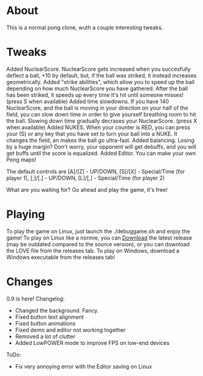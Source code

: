 # About
This is a normal pong clone, wuth a couple interesting tweaks. 

# Tweaks
Added NuclearScore. NuclearScore gets increased when you succesfully deflect a ball, +10 by default, but, if the ball was striked, it instead increases geometrically. 
Added "strike abilities", which allow you to speed up the ball depending on how much NuclearScore you have gathered. After the ball has been striked, it speeds up every time it's hit until someone misses! (press S when available)
Added time slowdowns. If you have 140 NuclearScore, and the ball is moving in your direction on your half of the field, you can slow down time in order to give yourself breathing room to hit the ball. Slowing down time gradually decrases your NuclearScore. (press X when available)
Added NUKES. When your counter is RED, you can press your (S) or any key that you have set to turn your ball into a NUKE. It changes the field, an makes the ball go ultra-fast. 
Added balancing. Losing by a huge margin? Don't worry, your opponent will get debuffs, and you will get buffs until the score is equalized. 
Added Editor. You can make your own Pong maps!

The default controls are [A]/[Z] - UP/DOWN, [S]/[X] - Special/Time (for player 1), [;]/[.] - UP/DOWN, [L]/[,] - Special/Time (for player 2)

What are you waiting for? Go ahead and play the game, it's free!

# Playing 
To play the game on Linux, just launch the ./debuggame.sh and enjoy the game! 
To play on Linux like a normie, you can <a href = "https://madi-wka.club/NuclearPongLinux.tar.gz">Download</a> the latest release (may be outdated compared to the source version), or you can download the LOVE file from the releases tab.
To play on Windows, download a Windows executable from the releases tab! 
# Changes
<p>0.9 is here! Changelog:
<ul>
<li>Changed the background. Fancy.</li>
<li>Fixed button text alignment</li>
<li>Fixed button animations</li>
<li>Fixed demo and editor not working together</li>
<li>Removed a lot of clutter</li>
<li>Added LowPOWER mode to improve FPS on low-end devices</li>
</ul>
ToDo:
<ul>
<li>Fix very annoying error with the Editor saving on Linux</li>
</ul>
</p>





